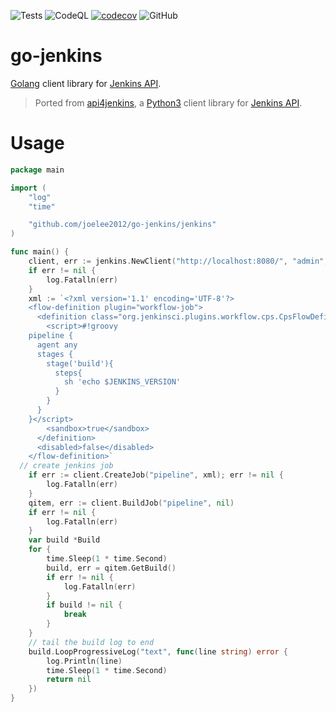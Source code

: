 ![Tests](https://github.com/joelee2012/go-jenkins/workflows/Tests/badge.svg?branch=main)
![CodeQL](https://github.com/joelee2012/go-jenkins/workflows/CodeQL/badge.svg?branch=main)
[![codecov](https://codecov.io/gh/joelee2012/go-jenkins/branch/main/graph/badge.svg?token=SEWFVZ7UT3)](https://codecov.io/gh/joelee2012/go-jenkins)
![GitHub](https://img.shields.io/github/license/joelee2012/go-jenkins)

# go-jenkins
[Golang](https://golang.org/) client library for [Jenkins API](https://wiki.jenkins.io/display/JENKINS/Remote+access+API).
> Ported from [api4jenkins](https://github.com/joelee2012/api4jenkins>), a [Python3](https://www.python.org/) client library for [Jenkins API](https://wiki.jenkins.io/display/JENKINS/Remote+access+API).

# Usage

```go
package main

import (
	"log"
	"time"

	"github.com/joelee2012/go-jenkins/jenkins"
)

func main() {
	client, err := jenkins.NewClient("http://localhost:8080/", "admin", "1234")
	if err != nil {
		log.Fatalln(err)
	}
	xml := `<?xml version='1.1' encoding='UTF-8'?>
	<flow-definition plugin="workflow-job">
	  <definition class="org.jenkinsci.plugins.workflow.cps.CpsFlowDefinition" plugin="workflow-cps">
		<script>#!groovy
	pipeline {
	  agent any
	  stages {
		stage('build'){
		  steps{
			sh 'echo $JENKINS_VERSION'
		  }
		}
	  }
	}</script>
		<sandbox>true</sandbox>
	  </definition>
	  <disabled>false</disabled>
	</flow-definition>`
  // create jenkins job
	if err := client.CreateJob("pipeline", xml); err != nil {
		log.Fatalln(err)
	}
	qitem, err := client.BuildJob("pipeline", nil)
	if err != nil {
		log.Fatalln(err)
	}
	var build *Build
	for {
		time.Sleep(1 * time.Second)
		build, err = qitem.GetBuild()
		if err != nil {
			log.Fatalln(err)
		}
		if build != nil {
			break
		}
	}
	// tail the build log to end
	build.LoopProgressiveLog("text", func(line string) error {
		log.Println(line)
		time.Sleep(1 * time.Second)
		return nil
	})
}
```